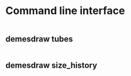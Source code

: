 
# Command line interface

```{program-output} python -m demesdraw -h
```

## demesdraw tubes

```{program-output} python -m demesdraw tubes -h
```

## demesdraw size_history

```{program-output} python -m demesdraw size_history -h
